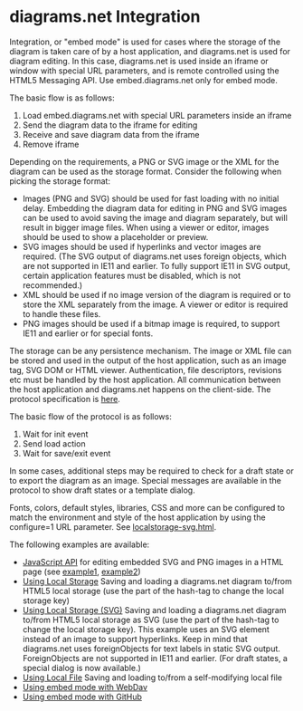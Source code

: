 # diagrams.net Integration

Integration, or "embed mode" is used for cases where the storage of the diagram is taken care of by a host application,
and diagrams.net is used for diagram editing. In this case, diagrams.net is used inside an iframe or window with special URL
parameters, and is remote controlled using the HTML5 Messaging API. Use embed.diagrams.net only for embed mode.

The basic flow is as follows:

1. Load embed.diagrams.net with special URL parameters inside an iframe
2. Send the diagram data to the iframe for editing
3. Receive and save diagram data from the iframe
4. Remove iframe

Depending on the requirements, a PNG or SVG image or the XML for the diagram can be used as the storage format. Consider the following when picking the storage format:

- Images (PNG and SVG) should be used for fast loading with no initial delay. Embedding the diagram data for editing in PNG and SVG images can be used to avoid saving the image and diagram separately, but will result in bigger image files. When using a viewer or editor, images should be used to show a placeholder or preview.
- SVG images should be used if hyperlinks and vector images are required. (The SVG output of diagrams.net uses foreign objects, which are not
supported in IE11 and earlier. To fully support IE11 in SVG output, certain application features must be disabled, which is not recommended.)
- XML should be used if no image version of the diagram is required or to store the XML separately from the image. A viewer or editor is required
to handle these files.
- PNG images should be used if a bitmap image is required, to support IE11 and earlier or for special fonts.

The storage can be any persistence mechanism. The image or XML file can be stored and used in the output of the host application, such as an image tag, SVG DOM or HTML viewer. Authentication, file descriptors, revisions etc must be handled by the host application. All communication between the host application and diagrams.net happens on the client-side. The protocol specification is <a href="https://desk.draw.io/support/solutions/articles/16000042544" target="_blank">here</a>.

The basic flow of the protocol is as follows:

1. Wait for init event
2. Send load action
3. Wait for save/exit event

In some cases, additional steps may be required to check for a draft state or to export the diagram as an image. Special messages are available in the protocol to show draft states or a template dialog.

Fonts, colors, default styles, libraries, CSS and more can be configured to match the environment and style of the host application by using the configure=1 URL parameter. See <a href="https://github.com/jgraph/drawio-integration/blob/master/localstorage-svg.html#L68" target="_blank">localstorage-svg.html</a>.

The following examples are available:

* <a href="https://github.com/jgraph/drawio-integration/blob/master/diagram-editor.js" target="_blank">JavaScript API</a> for editing embedded SVG and PNG images in a HTML page (see <a href="http://jgraph.github.io/drawio-integration/helloworld.html" target="_blank">example1</a>, <a href="http://jgraph.github.io/drawio-integration/javascript.html" target="_blank">example2</a>)
* <a href="http://jgraph.github.io/drawio-integration/localstorage.html#default" target="_blank">Using Local Storage</a> Saving and loading a diagrams.net diagram to/from HTML5 local storage (use the part of the hash-tag to change the local storage key)
* <a href="http://jgraph.github.io/drawio-integration/localstorage-svg.html#default" target="_blank">Using Local Storage (SVG)</a> Saving and loading a diagrams.net diagram to/from HTML5 local storage as SVG (use the part of the hash-tag to change the local storage key). This example uses an SVG element instead of an image to support hyperlinks. Keep in mind that diagrams.net uses foreignObjects for text labels in static SVG output. ForeignObjects are not supported in IE11 and earlier. (For draft states, a special dialog is now available.)
* <a href="http://jgraph.github.io/drawio-integration/localfile.html" target="_blank">Using Local File</a> Saving and loading to/from a self-modifying local file
* <a href="https://github.com/jgraph/drawio-integration/tree/master/webdav" target="_blank">Using embed mode with WebDav</a>
* <a href="https://github.com/jgraph/drawio-github" target="_blank">Using embed mode with GitHub</a>
